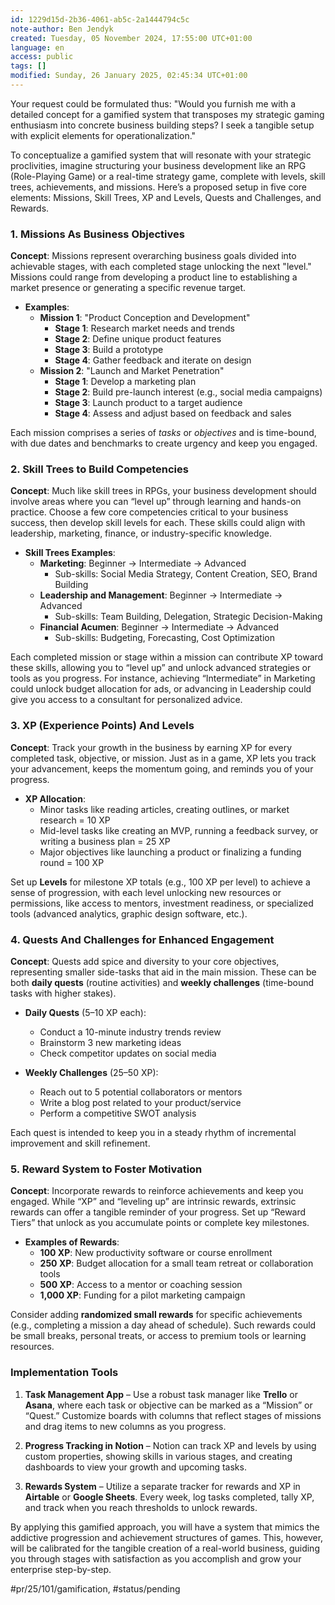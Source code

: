 ```yaml
---
id: 1229d15d-2b36-4061-ab5c-2a1444794c5c
note-author: Ben Jendyk
created: Tuesday, 05 November 2024, 17:55:00 UTC+01:00
language: en
access: public
tags: []
modified: Sunday, 26 January 2025, 02:45:34 UTC+01:00
---
```


Your request could be formulated thus: "Would you furnish me with a detailed concept for a gamified system that transposes my strategic gaming enthusiasm into concrete business building steps? I seek a tangible setup with explicit elements for operationalization."

To conceptualize a gamified system that will resonate with your strategic proclivities, imagine structuring your business development like an RPG (Role-Playing Game) or a real-time strategy game, complete with levels, skill trees, achievements, and missions. Here’s a proposed setup in five core elements: Missions, Skill Trees, XP and Levels, Quests and Challenges, and Rewards.

### 1. **Missions As Business Objectives**

**Concept**: Missions represent overarching business goals divided into achievable stages, with each completed stage unlocking the next "level." Missions could range from developing a product line to establishing a market presence or generating a specific revenue target.

- **Examples**:
  - **Mission 1**: "Product Conception and Development"
	 - **Stage 1**: Research market needs and trends
	 - **Stage 2**: Define unique product features
	 - **Stage 3**: Build a prototype
	 - **Stage 4**: Gather feedback and iterate on design
  - **Mission 2**: "Launch and Market Penetration"
	 - **Stage 1**: Develop a marketing plan
	 - **Stage 2**: Build pre-launch interest (e.g., social media campaigns)
	 - **Stage 3**: Launch product to a target audience
	 - **Stage 4**: Assess and adjust based on feedback and sales

Each mission comprises a series of *tasks* or *objectives* and is time-bound, with due dates and benchmarks to create urgency and keep you engaged.

### 2. **Skill Trees to Build Competencies**

**Concept**: Much like skill trees in RPGs, your business development should involve areas where you can “level up” through learning and hands-on practice. Choose a few core competencies critical to your business success, then develop skill levels for each. These skills could align with leadership, marketing, finance, or industry-specific knowledge.

- **Skill Trees Examples**:
  - **Marketing**: Beginner → Intermediate → Advanced
	 - Sub-skills: Social Media Strategy, Content Creation, SEO, Brand Building
  - **Leadership and Management**: Beginner → Intermediate → Advanced
	 - Sub-skills: Team Building, Delegation, Strategic Decision-Making
  - **Financial Acumen**: Beginner → Intermediate → Advanced
	 - Sub-skills: Budgeting, Forecasting, Cost Optimization

Each completed mission or stage within a mission can contribute XP toward these skills, allowing you to “level up” and unlock advanced strategies or tools as you progress. For instance, achieving “Intermediate” in Marketing could unlock budget allocation for ads, or advancing in Leadership could give you access to a consultant for personalized advice.

### 3. **XP (Experience Points) And Levels**

**Concept**: Track your growth in the business by earning XP for every completed task, objective, or mission. Just as in a game, XP lets you track your advancement, keeps the momentum going, and reminds you of your progress.

- **XP Allocation**:
  - Minor tasks like reading articles, creating outlines, or market research = 10 XP
  - Mid-level tasks like creating an MVP, running a feedback survey, or writing a business plan = 25 XP
  - Major objectives like launching a product or finalizing a funding round = 100 XP

Set up **Levels** for milestone XP totals (e.g., 100 XP per level) to achieve a sense of progression, with each level unlocking new resources or permissions, like access to mentors, investment readiness, or specialized tools (advanced analytics, graphic design software, etc.).

### 4. **Quests And Challenges for Enhanced Engagement**

**Concept**: Quests add spice and diversity to your core objectives, representing smaller side-tasks that aid in the main mission. These can be both **daily quests** (routine activities) and **weekly challenges** (time-bound tasks with higher stakes).  

- **Daily Quests** (5–10 XP each):
  - Conduct a 10-minute industry trends review
  - Brainstorm 3 new marketing ideas
  - Check competitor updates on social media

- **Weekly Challenges** (25–50 XP):
  - Reach out to 5 potential collaborators or mentors
  - Write a blog post related to your product/service
  - Perform a competitive SWOT analysis

Each quest is intended to keep you in a steady rhythm of incremental improvement and skill refinement.

### 5. **Reward System to Foster Motivation**

**Concept**: Incorporate rewards to reinforce achievements and keep you engaged. While “XP” and “leveling up” are intrinsic rewards, extrinsic rewards can offer a tangible reminder of your progress. Set up “Reward Tiers” that unlock as you accumulate points or complete key milestones.

- **Examples of Rewards**:
  - **100 XP**: New productivity software or course enrollment
  - **250 XP**: Budget allocation for a small team retreat or collaboration tools
  - **500 XP**: Access to a mentor or coaching session
  - **1,000 XP**: Funding for a pilot marketing campaign

Consider adding **randomized small rewards** for specific achievements (e.g., completing a mission a day ahead of schedule). Such rewards could be small breaks, personal treats, or access to premium tools or learning resources.

### **Implementation Tools**

1. **Task Management App** – Use a robust task manager like **Trello** or **Asana**, where each task or objective can be marked as a “Mission” or “Quest.” Customize boards with columns that reflect stages of missions and drag items to new columns as you progress.
  
2. **Progress Tracking in Notion** – Notion can track XP and levels by using custom properties, showing skills in various stages, and creating dashboards to view your growth and upcoming tasks.

3. **Rewards System** – Utilize a separate tracker for rewards and XP in **Airtable** or **Google Sheets**. Every week, log tasks completed, tally XP, and track when you reach thresholds to unlock rewards.

By applying this gamified approach, you will have a system that mimics the addictive progression and achievement structures of games. This, however, will be calibrated for the tangible creation of a real-world business, guiding you through stages with satisfaction as you accomplish and grow your enterprise step-by-step.


#pr/25/101/gamification, #status/pending